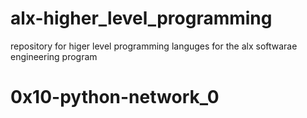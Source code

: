 # alx-higher_level_programming
repository for higer level programming languges for the alx softwarae engineering program
# 0x10-python-network_0
